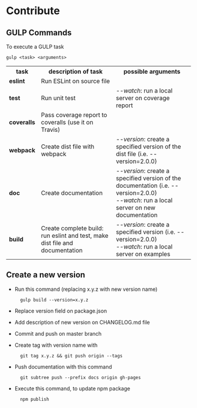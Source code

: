 # Contribute

## GULP Commands

To execute a GULP task

    gulp <task> <arguments>

<table>
    <tr>
        <th>task</th>
        <th>description of task</th>
        <th>possible arguments</th>
    </tr>
    <tr>
        <td><b>eslint</b></td>
        <td>Run ESLint on source file</td>
        <td></td>
    </tr>
    <tr>
        <td><b>test</b></td>
        <td>Run unit test</td>
        <td><i>--watch</i>: run a local server on coverage report</td>
    </tr>
    <tr>
        <td><b>coveralls</b></td>
        <td>Pass coverage report to coveralls (use it on Travis)</td>
        <td></td>
    </tr>
    <tr>
        <td><b>webpack</b></td>
        <td>Create dist file with webpack</td>
        <td><i>--version</i>: create a specified version of the dist file (i.e. --version=2.0.0)</td>
    </tr>
    <tr>
        <td><b>doc</b></td>
        <td>Create documentation</td>
        <td>
            <i>--version</i>: create a specified version of the documentation (i.e. --version=2.0.0)<br/>
            <i>--watch</i>: run a local server on new documentation<br/>
        </td>
    </tr>
    <tr>
        <td><b>build</b></td>
        <td>Create complete build: run eslint and test, make dist file and documentation</td>
        <td>
            <i>--version</i>: create a specified version (i.e. --version=2.0.0)<br/>
            <i>--watch</i>: run a local server on examples<br/>
        </td>
    </tr>
</table>

## Create a new version

- Run this command (replacing x.y.z with new version name)

        gulp build --version=x.y.z

- Replace version field on package.json
- Add description of new version on CHANGELOG.md file
- Commit and push on master branch
- Create tag with version name with 

        git tag x.y.z && git push origin --tags

- Push documentation with this command 
    
        git subtree push --prefix docs origin gh-pages
    
- Execute this command, to update npm package

        npm publish
